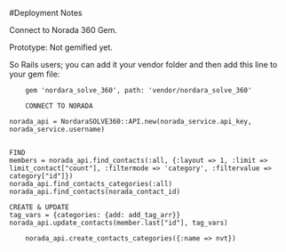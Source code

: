 #Deployment Notes

Connect to Norada 360 Gem.

Prototype: Not gemified yet.
		
So Rails users; you can add it your vendor folder and then add this line to your gem file:

		gem 'nordara_solve_360', path: 'vendor/nordara_solve_360'

		CONNECT TO NORADA

    norada_api = NordaraSOLVE360::API.new(norada_service.api_key, norada_service.username)
   

    FIND
    members = norada_api.find_contacts(:all, {:layout => 1, :limit => limit_contact["count"], :filtermode => 'category', :filtervalue => category["id"]})
    norada_api.find_contacts_categories(:all)
    norada_api.find_contacts(norada_contact_id)

    CREATE & UPDATE
    tag_vars = {categories: {add: add_tag_arr}}
    norada_api.update_contacts(member.last["id"], tag_vars)
 		
 		norada_api.create_contacts_categories({:name => nvt})
